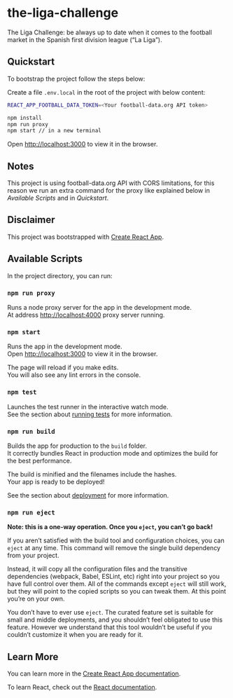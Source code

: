 # the-liga-challenge

The Liga Challenge: be always up to date when it comes to the football market in the Spanish first division league (“La Liga”).

## Quickstart

To bootstrap the project follow the steps below:

Create a file `.env.local` in the root of the project with below content:

```bash
REACT_APP_FOOTBALL_DATA_TOKEN=<Your football-data.org API token>
```

```bash
npm install
npm run proxy
npm start // in a new terminal
```

Open [http://localhost:3000](http://localhost:3000) to view it in the browser.

## Notes

This project is using football-data.org API with CORS limitations, for this reason we run an extra command for the proxy like explained below in _Available Scripts_ and in _Quickstart_.

## Disclaimer

This project was bootstrapped with [Create React App](https://github.com/facebook/create-react-app).

## Available Scripts

In the project directory, you can run:

### `npm run proxy`

Runs a node proxy server for the app in the development mode.\
At address [http://localhost:4000](http://localhost:4000) proxy server running.

### `npm start`

Runs the app in the development mode.\
Open [http://localhost:3000](http://localhost:3000) to view it in the browser.

The page will reload if you make edits.\
You will also see any lint errors in the console.

### `npm test`

Launches the test runner in the interactive watch mode.\
See the section about [running tests](https://facebook.github.io/create-react-app/docs/running-tests) for more information.

### `npm run build`

Builds the app for production to the `build` folder.\
It correctly bundles React in production mode and optimizes the build for the best performance.

The build is minified and the filenames include the hashes.\
Your app is ready to be deployed!

See the section about [deployment](https://facebook.github.io/create-react-app/docs/deployment) for more information.

### `npm run eject`

**Note: this is a one-way operation. Once you `eject`, you can’t go back!**

If you aren’t satisfied with the build tool and configuration choices, you can `eject` at any time. This command will remove the single build dependency from your project.

Instead, it will copy all the configuration files and the transitive dependencies (webpack, Babel, ESLint, etc) right into your project so you have full control over them. All of the commands except `eject` will still work, but they will point to the copied scripts so you can tweak them. At this point you’re on your own.

You don’t have to ever use `eject`. The curated feature set is suitable for small and middle deployments, and you shouldn’t feel obligated to use this feature. However we understand that this tool wouldn’t be useful if you couldn’t customize it when you are ready for it.

## Learn More

You can learn more in the [Create React App documentation](https://facebook.github.io/create-react-app/docs/getting-started).

To learn React, check out the [React documentation](https://reactjs.org/).
